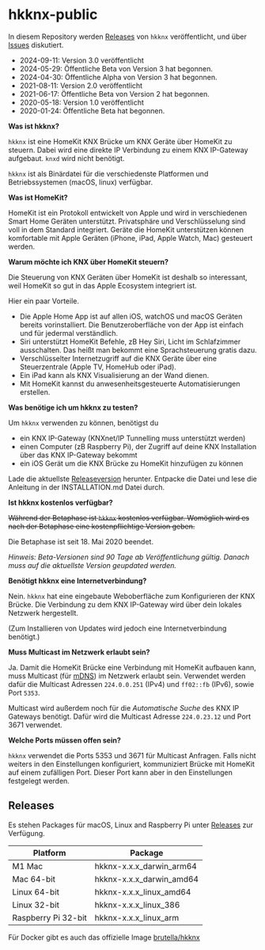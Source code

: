 # hkknx-public
In diesem Repository werden [Releases](https://github.com/brutella/hkknx-public/releases) von `hkknx` veröffentlicht, und über [Issues](https://github.com/brutella/hkknx-public/issues) diskutiert.

- 2024-09-11: Version 3.0 veröffentlicht
- 2024-05-29: Öffentliche Beta von Version 3 hat begonnen.
- 2024-04-30: Öffentliche Alpha von Version 3 hat begonnen.
- 2021-08-11: Version 2.0 veröffentlicht
- 2021-06-17: Öffentliche Beta von Version 2 hat begonnen.
- 2020-05-18: Version 1.0 veröffentlicht
- 2020-01-24: Öffentliche Beta hat begonnen.

**Was ist hkknx?**

`hkknx` ist eine HomeKit KNX Brücke um KNX Geräte über HomeKit zu steuern. Dabei wird eine direkte IP Verbindung zu einem KNX IP-Gateway aufgebaut. `knxd` wird nicht benötigt.

`hkknx` ist als Binärdatei für die verschiedenste Platformen und Betriebssystemen (macOS, linux) verfügbar.

**Was ist HomeKit?**

HomeKit ist ein Protokoll entwickelt von Apple und wird in verschiedenen Smart Home Geräten unterstützt.
Privatsphäre und Verschlüsselung sind voll in dem Standard integriert.
Geräte die HomeKit unterstützen können komfortable mit Apple Geräten (iPhone, iPad, Apple Watch, Mac) gesteuert werden.

**Warum möchte ich KNX über HomeKit steuern?**

Die Steuerung von KNX Geräten über HomeKit ist deshalb so interessant, weil HomeKit so gut in das Apple Ecosystem integriert ist.

Hier ein paar Vorteile.

- Die Apple Home App ist auf allen iOS, watchOS und macOS Geräten bereits vorinstalliert. Die Benutzeroberfläche von der App ist einfach und für jedermal verständlich.
- Siri unterstützt HomeKit Befehle, zB Hey Siri, Licht im Schlafzimmer ausschalten. Das heißt man bekommt eine Sprachsteuerung gratis dazu.
- Verschlüsselter Internetzugriff auf die KNX Geräte über eine Steuerzentrale (Apple TV, HomeHub oder iPad).
- Ein iPad kann als KNX Visualisierung an der Wand dienen.
- Mit HomeKit kannst du anwesenheitsgesteuerte Automatisierungen erstellen.

**Was benötige ich um hkknx zu testen?**

Um `hkknx` verwenden zu können, benötigst du

- ein KNX IP-Gateway (KNXnet/IP Tunnelling muss unterstützt werden)
- einen Computer (zB Raspberry Pi), der Zugriff auf deine KNX Installation über das KNX IP-Gateway bekommt
- ein iOS Gerät um die KNX Brücke zu HomeKit hinzufügen zu können

Lade die aktuellste [Releaseversion](https://github.com/brutella/hkknx-public/releases) herunter.
Entpacke die Datei und lese die Anleitung in der INSTALLATION.md Datei durch.

**Ist hkknx kostenlos verfügbar?**

~~Während der Betaphase ist `hkknx` kostenlos verfügbar.
Womöglich wird es nach der Betaphase eine kostenpflichtige Version geben.~~

Die Betaphase ist seit 18. Mai 2020 beendet.

*Hinweis: Beta-Versionen sind 90 Tage ab Veröffentlichung gültig. Danach muss auf die aktuellste Version geupdated werden.*

**Benötigt hkknx eine Internetverbindung?**

Nein. `hkknx` hat eine eingebaute Weboberfläche zum Konfigurieren der KNX Brücke. Die Verbindung zu dem KNX IP-Gateway wird über dein lokales Netzwerk hergestellt.

(Zum Installieren von Updates wird jedoch eine Internetverbindung benötigt.)

**Muss Multicast im Netzwerk erlaubt sein?**

Ja. Damit die HomeKit Brücke eine Verbindung mit HomeKit aufbauen kann, muss Multicast (für [mDNS](https://en.wikipedia.org/wiki/Multicast_DNS)) im Netzwerk erlaubt sein. Verwendet werden dafür die Multicast Adressen `224.0.0.251` (IPv4) und `ff02::fb` (IPv6), sowie Port `5353`.

Multicast wird außerdem noch für die *Automatische Suche* des KNX IP Gateways benötigt. Dafür wird die Multicast Adresse `224.0.23.12` und Port 3671 verwendet.

**Welche Ports müssen offen sein?**

`hkknx` verwendet die Ports 5353 und 3671 für Multicast Anfragen. Falls nicht weiters in den Einstellungen konfiguriert, kommuniziert Brücke mit HomeKit auf einem zufälligen Port. Dieser Port kann aber in den Einstellungen festgelegt werden.

## Releases

Es stehen Packages für macOS, Linux and Raspberry Pi unter [Releases](https://github.com/brutella/hkknx-public/releases) zur Verfügung.

| Platform  | Package |
| ------------- | ------------- |
| M1 Mac  | hkknx-x.x.x_darwin_arm64  |
| Mac 64-bit  | hkknx-x.x.x_darwin_amd64  |
| Linux 64-bit  | hkknx-x.x.x_linux_amd64  |
| Linux 32-bit  | hkknx-x.x.x_linux_386  |
| Raspberry Pi 32-bit   | hkknx-x.x.x_linux_arm  |

Für Docker gibt es auch das offizielle Image [brutella/hkknx](https://hub.docker.com/repository/docker/brutella/hkknx)

